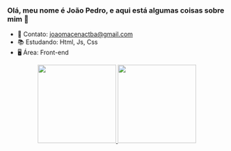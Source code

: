 ### Olá, meu nome é João Pedro, e aqui está algumas coisas sobre mim 👋

- 📧 Contato: joaomacenactba@gmail.com
- 📚 Estudando: Html, Js, Css
- 🖥 Área: Front-end

<div align="center">
  <a href="https://github.com/Jaunzera01">
  <img height="180em" src="https://github-readme-stats.vercel.app/api?username=Jaunzera01&show_icons=true&theme=github_dark&include_all_commits=true&count_private=true"/>
  <img height="180em" src="https://github-readme-stats.vercel.app/api/top-langs/?username=Jaunzera01&layout=compact&langs_count=7&theme=github_dark"/>
</div>

